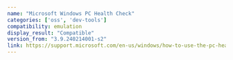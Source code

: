 ```yaml
---
name: "Microsoft Windows PC Health Check"
categories: ['oss', 'dev-tools']
compatibility: emulation
display_result: "Compatible"
version_from: "3.9.240214001-s2"
link: https://support.microsoft.com/en-us/windows/how-to-use-the-pc-health-check-app-9c8abd9b-03ba-4e67-81ef-36f37caa7844
---
```


